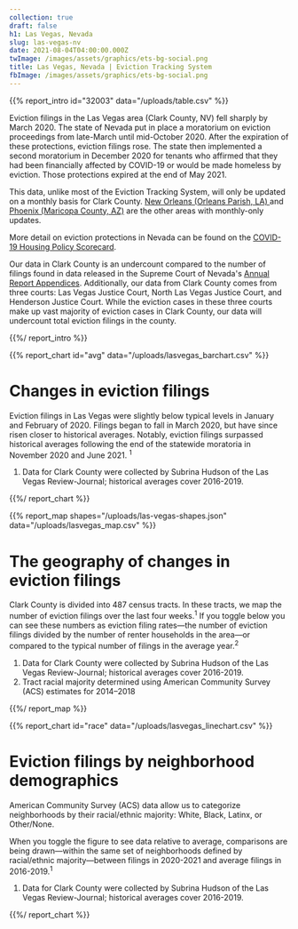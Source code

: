 ```yaml
---
collection: true
draft: false
h1: Las Vegas, Nevada
slug: las-vegas-nv
date: 2021-08-04T04:00:00.000Z
twImage: /images/assets/graphics/ets-bg-social.png
title: Las Vegas, Nevada | Eviction Tracking System
fbImage: /images/assets/graphics/ets-bg-social.png
---
```


{{% report_intro id="32003" data="/uploads/table.csv" %}}

Eviction filings in the Las Vegas area (Clark County, NV) fell sharply by March 2020. The state of Nevada put in place a moratorium on eviction proceedings from late-March until mid-October 2020. After the expiration of these protections, eviction filings rose. The state then implemented a second moratorium in December 2020 for tenants who affirmed that they had been financially affected by COVID-19 or would be made homeless by eviction. Those protections expired at the end of May 2021. 

This data, unlike most of the Eviction Tracking System, will only be updated on a monthly basis for Clark County. [New Orleans (Orleans Parish, LA) ](https://evictionlab.org/eviction-tracking/new-orleans-la/)and [](https://evictionlab.org/eviction-tracking/las-vegas-nv/)[Phoenix (Maricopa County, AZ)](https://evictionlab.org/eviction-tracking/phoenix-az/) are the other areas with monthly-only updates. 

More detail on eviction protections in Nevada can be found on the [COVID-19 Housing Policy Scorecard](https://evictionlab.org/covid-policy-scorecard/nv/).

Our data in Clark County is an undercount compared to the number of filings found in [](http://www.courts.state.va.us/courtadmin/aoc/judpln/csi/home.html)data released in the Supreme Court of Nevada's [Annual Report Appendices](https://nvcourts.gov/Supreme/Reports/Annual_Reports/2020_Annual_Report/). Additionally, our data from Clark County comes from three courts: Las Vegas Justice Court, North Las Vegas Justice Court, and Henderson Justice Court. While the eviction cases in these three courts make up vast majority of eviction cases in Clark County, our data will undercount total eviction filings in the county.

{{%/ report_intro %}}



{{% report_chart id="avg" data="/uploads/lasvegas_barchart.csv" %}}

# Changes in eviction filings

Eviction filings in Las Vegas were slightly below typical levels in January and February of 2020. Filings began to fall in March 2020, but have since risen closer to historical averages. Notably, eviction filings surpassed historical averages following the end of the statewide moratoria in November 2020 and June 2021. <sup>1</sup>

1. Data for Clark County were collected by Subrina Hudson of the Las Vegas Review-Journal; historical averages cover 2016-2019.

{{%/ report_chart %}}



{{% report_map shapes="/uploads/las-vegas-shapes.json" data="/uploads/lasvegas_map.csv" %}}











# The geography of changes in eviction filings

Clark County is divided into 487 census tracts. In these tracts, we map the number of eviction filings over the last four weeks.<sup>1</sup> If you toggle below you can see these numbers as eviction filing rates—the number of eviction filings divided by the number of renter households in the area—or compared to the typical number of filings in the average year.<sup>2</sup>

1. Data for Clark County were collected by Subrina Hudson of the Las Vegas Review-Journal; historical averages cover 2016-2019. 
2. Tract racial majority determined using American Community Survey (ACS) estimates for 2014–2018











{{%/ report_map %}}



{{% report_chart id="race" data="/uploads/lasvegas_linechart.csv" %}}









# Eviction filings by neighborhood demographics

American Community Survey (ACS) data allow us to categorize neighborhoods by their racial/ethnic majority: White, Black, Latinx, or Other/None. 

When you toggle the figure to see data relative to average, comparisons are being drawn—within the same set of neighborhoods defined by racial/ethnic majority—between filings in 2020-2021 and average filings in 2016-2019.<sup>1</sup>

1. Data for Clark County were collected by Subrina Hudson of the Las Vegas Review-Journal; historical averages cover 2016-2019.









{{%/ report_chart %}}